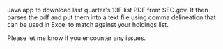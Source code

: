 Java app to download last quarter's 13F list PDF from SEC.gov. It then parses the pdf and put them into a text file using comma delineation that can be used in Excel to match against your holdings list.

Please let me know if you encounter any issues.